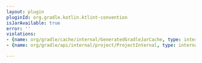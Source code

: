 ```yaml
---
layout: plugin
pluginId: org.gradle.kotlin.ktlint-convention
isJarAvailable: true
error: ''
violations:
- {name: org/gradle/cache/internal/GeneratedGradleJarCache, type: internal-api-usage}
- {name: org/gradle/api/internal/project/ProjectInternal, type: internal-api-usage}

---
```

